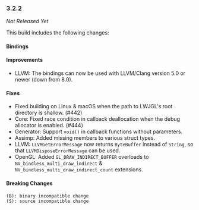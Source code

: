 ### 3.2.2

_Not Released Yet_

This build includes the following changes:

#### Bindings

#### Improvements

- LLVM: The bindings can now be used with LLVM/Clang version 5.0 or newer (down from 8.0).

#### Fixes

- Fixed building on Linux & macOS when the path to LWJGL's root directory is shallow. (#442)
- Core: Fixed race condition in callback deallocation when the debug allocator is enabled. (#444)
- Generator: Support `void()` in callback functions without parameters. 
- Assimp: Added missing members to various struct types.
- LLVM: `LLVMGetErrorMessage` now returns `ByteBuffer` instead of `String`, so that `LLVMDisposeErrorMessage` can be used.
- OpenGL: Added `GL_DRAW_INDIRECT_BUFFER` overloads to `NV_bindless_multi_draw_indirect` & `NV_bindless_multi_draw_indirect_count` extensions.

#### Breaking Changes

```
(B): binary incompatible change
(S): source incompatible change
```
